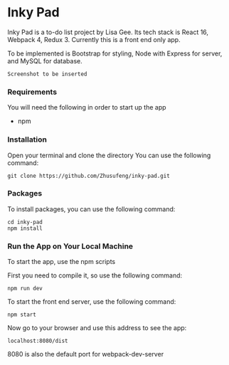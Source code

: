 # Inky Pad
Inky Pad is a to-do list project by Lisa Gee.
Its tech stack is React 16, Webpack 4, Redux 3. Currently this is a front end only app.

To be implemented is Bootstrap for styling, Node with Express for server, and MySQL for database.

```
Screenshot to be inserted
```

### Requirements
You will need the following in order to start up the app
- npm

### Installation
Open your terminal and clone the directory
You can use the following command:
```
git clone https://github.com/Zhusufeng/inky-pad.git
```

### Packages
To install packages, you can use the following command:
```
cd inky-pad
npm install
```

### Run the App on Your Local Machine
To start the app, use the npm scripts

First you need to compile it, so use the following command:
```
npm run dev
```

To start the front end server, use the following command:
```
npm start
```

Now go to your browser and use this address to see the app:
```
localhost:8080/dist
```
8080 is also the default port for webpack-dev-server
